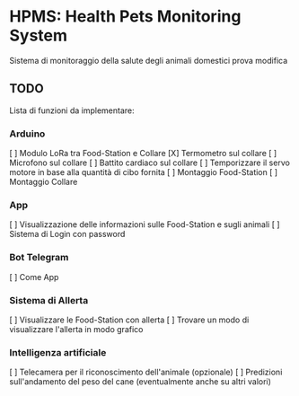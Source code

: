 # HPMS: Health Pets Monitoring System
Sistema di monitoraggio della salute degli animali domestici
prova modifica


## TODO
Lista di funzioni da implementare:

### Arduino
[ ] Modulo LoRa tra Food-Station e Collare
[X] Termometro sul collare
[ ] Microfono sul collare
[ ] Battito cardiaco sul collare
[ ] Temporizzare il servo motore in base alla quantità di cibo fornita
[ ] Montaggio Food-Station
[ ] Montaggio Collare

### App
[ ] Visualizzazione delle informazioni sulle Food-Station e sugli animali
[ ] Sistema di Login con password

### Bot Telegram
[ ] Come App

### Sistema di Allerta
[ ] Visualizzare le Food-Station con allerta
[ ] Trovare un modo di visualizzare l'allerta in modo grafico

### Intelligenza artificiale
[ ] Telecamera per il riconoscimento dell'animale (opzionale)
[ ] Predizioni sull'andamento del peso del cane (eventualmente anche su altri valori)

